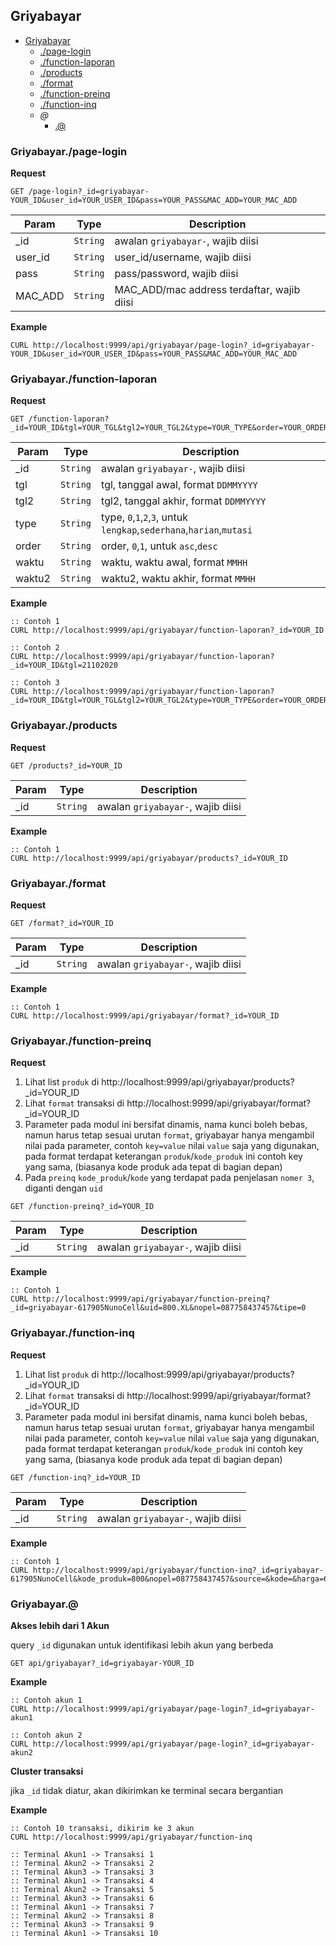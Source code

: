 
<a name="module_Griyabayar"></a>
## Griyabayar

* [Griyabayar](#module_Griyabayar)
    * [./page-login](#module_Griyabayar./page-login)
    * [./function-laporan](#module_Griyabayar./function-laporan)
    * [./products](#module_Griyabayar./products)
    * [./format](#module_Griyabayar./format)
    * [./function-preinq](#module_Griyabayar./function-preinq)
    * [./function-inq](#module_Griyabayar./function-inq)
    * _@_
        * [.@](#module_Griyabayar.@)



<a name="module_Griyabayar./page-login"></a>
### Griyabayar./page-login
**Request**```GET /page-login?_id=griyabayar-YOUR_ID&user_id=YOUR_USER_ID&pass=YOUR_PASS&MAC_ADD=YOUR_MAC_ADD```


| Param | Type | Description |
| --- | --- | --- |
| _id | <code>String</code> | awalan `griyabayar-`, wajib diisi |
| user_id | <code>String</code> | user_id/username, wajib diisi |
| pass | <code>String</code> | pass/password, wajib diisi |
| MAC_ADD | <code>String</code> | MAC_ADD/mac address terdaftar, wajib diisi |

**Example**  
```CURL http://localhost:9999/api/griyabayar/page-login?_id=griyabayar-YOUR_ID&user_id=YOUR_USER_ID&pass=YOUR_PASS&MAC_ADD=YOUR_MAC_ADD```


<a name="module_Griyabayar./function-laporan"></a>
### Griyabayar./function-laporan
**Request**```GET /function-laporan?_id=YOUR_ID&tgl=YOUR_TGL&tgl2=YOUR_TGL2&type=YOUR_TYPE&order=YOUR_ORDER&waktu=YOUR_WAKTU&waktu2=YOUR_WAKTU2```


| Param | Type | Description |
| --- | --- | --- |
| _id | <code>String</code> | awalan `griyabayar-`, wajib diisi |
| tgl | <code>String</code> | tgl, tanggal awal, format `DDMMYYYY` |
| tgl2 | <code>String</code> | tgl2, tanggal akhir, format `DDMMYYYY` |
| type | <code>String</code> | type, `0`,`1`,`2`,`3`, untuk `lengkap`,`sederhana`,`harian`,`mutasi` |
| order | <code>String</code> | order, `0`,`1`, untuk `asc`,`desc` |
| waktu | <code>String</code> | waktu, waktu awal, format `MMHH` |
| waktu2 | <code>String</code> | waktu2, waktu akhir, format `MMHH` |

**Example**  
```:: Contoh 1CURL http://localhost:9999/api/griyabayar/function-laporan?_id=YOUR_ID:: Contoh 2CURL http://localhost:9999/api/griyabayar/function-laporan?_id=YOUR_ID&tgl=21102020:: Contoh 3CURL http://localhost:9999/api/griyabayar/function-laporan?_id=YOUR_ID&tgl=YOUR_TGL&tgl2=YOUR_TGL2&type=YOUR_TYPE&order=YOUR_ORDER&waktu=YOUR_WAKTU&waktu2=YOUR_WAKTU2```


<a name="module_Griyabayar./products"></a>
### Griyabayar./products
**Request**```GET /products?_id=YOUR_ID```


| Param | Type | Description |
| --- | --- | --- |
| _id | <code>String</code> | awalan `griyabayar-`, wajib diisi |

**Example**  
```:: Contoh 1CURL http://localhost:9999/api/griyabayar/products?_id=YOUR_ID```


<a name="module_Griyabayar./format"></a>
### Griyabayar./format
**Request**```GET /format?_id=YOUR_ID```


| Param | Type | Description |
| --- | --- | --- |
| _id | <code>String</code> | awalan `griyabayar-`, wajib diisi |

**Example**  
```:: Contoh 1CURL http://localhost:9999/api/griyabayar/format?_id=YOUR_ID```


<a name="module_Griyabayar./function-preinq"></a>
### Griyabayar./function-preinq
**Request**1. Lihat list `produk` di http://localhost:9999/api/griyabayar/products?_id=YOUR_ID2. Lihat `format` transaksi di http://localhost:9999/api/griyabayar/format?_id=YOUR_ID3. Parameter pada modul ini bersifat dinamis, nama kunci boleh bebas, namun harus tetap sesuai urutan `format`, griyabayar hanya mengambil nilai pada parameter, contoh `key=value` nilai `value` saja yang digunakan, pada format terdapat keterangan `produk`/`kode_produk` ini contoh key yang sama, (biasanya kode produk ada tepat di bagian depan)4. Pada `preinq` `kode_produk`/`kode` yang terdapat pada penjelasan `nomer 3`, diganti dengan `uid````GET /function-preinq?_id=YOUR_ID```


| Param | Type | Description |
| --- | --- | --- |
| _id | <code>String</code> | awalan `griyabayar-`, wajib diisi |

**Example**  
```:: Contoh 1CURL http://localhost:9999/api/griyabayar/function-preinq?_id=griyabayar-617905NunoCell&uid=800.XL&nopel=087758437457&tipe=0```


<a name="module_Griyabayar./function-inq"></a>
### Griyabayar./function-inq
**Request**1. Lihat list `produk` di http://localhost:9999/api/griyabayar/products?_id=YOUR_ID2. Lihat `format` transaksi di http://localhost:9999/api/griyabayar/format?_id=YOUR_ID3. Parameter pada modul ini bersifat dinamis, nama kunci boleh bebas, namun harus tetap sesuai urutan `format`, griyabayar hanya mengambil nilai pada parameter, contoh `key=value` nilai `value` saja yang digunakan, pada format terdapat keterangan `produk`/`kode_produk` ini contoh key yang sama, (biasanya kode produk ada tepat di bagian depan)```GET /function-inq?_id=YOUR_ID```


| Param | Type | Description |
| --- | --- | --- |
| _id | <code>String</code> | awalan `griyabayar-`, wajib diisi |

**Example**  
```:: Contoh 1CURL http://localhost:9999/api/griyabayar/function-inq?_id=griyabayar-617905NunoCell&kode_produk=800&nopel=087758437457&source=&kode=&harga=6050&cetak=0```


<a name="module_Griyabayar.@"></a>
### Griyabayar.@
**Akses lebih dari 1 Akun**query `_id` digunakan untuk identifikasi lebih akun yang berbeda```GET api/griyabayar?_id=griyabayar-YOUR_ID```**Example**```:: Contoh akun 1CURL http://localhost:9999/api/griyabayar/page-login?_id=griyabayar-akun1:: Contoh akun 2CURL http://localhost:9999/api/griyabayar/page-login?_id=griyabayar-akun2```**Cluster transaksi**jika `_id` tidak diatur, akan dikirimkan ke terminal secara bergantian**Example**```:: Contoh 10 transaksi, dikirim ke 3 akunCURL http://localhost:9999/api/griyabayar/function-inq:: Terminal Akun1 -> Transaksi 1:: Terminal Akun2 -> Transaksi 2:: Terminal Akun3 -> Transaksi 3:: Terminal Akun1 -> Transaksi 4:: Terminal Akun2 -> Transaksi 5:: Terminal Akun3 -> Transaksi 6:: Terminal Akun1 -> Transaksi 7:: Terminal Akun2 -> Transaksi 8:: Terminal Akun3 -> Transaksi 9:: Terminal Akun1 -> Transaksi 10```


